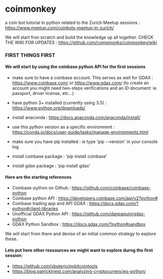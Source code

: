 # coinmonkey
a coin bot tutorial in python related to the Zurich Meetup sessions : https://www.meetup.com/coinbots-meetup-in-zurich/

We will start fron scratch and build the knowledge up all together.
CHECK THE WIKI FOR UPDATES : https://github.com/compmonks/coinmonkey/wiki

### FIRST THINGS FIRST

#### We will start by using the coinbase python API for the first sessions
+ make sure to have a coinbase account. This serves as well for GDAX : https://www.coinbase.com/ or https://www.gdax.com/ (to create an account you might need two-steps verifications and an ID document: ie. passport, driver license, etc...)

+ have python 3+ installed (currenlty using 3.5) : https://www.python.org/downloads/
+ install anaconda : https://docs.anaconda.com/anaconda/install/
+ use this python version as a specific environment : https://conda.io/docs/user-guide/tasks/manage-environments.html
+ make sure you have pip installed : ie type 'pip --version' in your console log
+ install coinbase package : 'pip install coinbase'
+ install gdax package : 'pip install gdax'

#### Here are the starting references
+ Coinbase-python on Github : https://github.com/coinbase/coinbase-python
+ Coinbase python API : https://developers.coinbase.com/api/v2?python#
+ Coinbase trading app and API GDAX : https://docs.gdax.com/?python#client-libraries
+ Unofficial GDAX Python API : https://github.com/danpaquin/gdax-python
+ GDAX Python Sandbox : https://docs.gdax.com/?python#sandbox

We will start from there and devise of an initial common strategy to explore these.

#### Lets put here other ressources we might want to explore durng the first session:

+ https://github.com/vbuterin/pybitcointools
+ https://blog.patricktriest.com/analyzing-cryptocurrencies-python/


